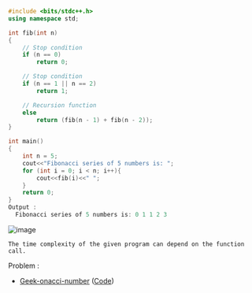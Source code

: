```c++
#include <bits/stdc++.h>
using namespace std;

int fib(int n)
{
	// Stop condition
	if (n == 0)
		return 0;

	// Stop condition
	if (n == 1 || n == 2)
		return 1;

	// Recursion function
	else
		return (fib(n - 1) + fib(n - 2));
}

int main()
{
	int n = 5;
	cout<<"Fibonacci series of 5 numbers is: ";
	for (int i = 0; i < n; i++){
		cout<<fib(i)<<" ";
	}
	return 0;
}
Output :
  Fibonacci series of 5 numbers is: 0 1 1 2 3 
```
![image](https://user-images.githubusercontent.com/59710234/174422393-ceebce83-6f51-48e3-b1b5-58896ca12984.png)
```
The time complexity of the given program can depend on the function call.
```
Problem :

- [Geek-onacci-number](https://practice.geeksforgeeks.org/problems/geek-onacci-number/0/?category#) 
([Code](https://ideone.com/eA7HjG))
